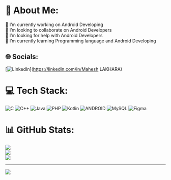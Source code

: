 # 💫 About Me:
🔭 I’m currently working on Android Developing<br>👯 I’m looking to collaborate on Android Developers<br>🤝 I’m looking for help with Android Developers<br>🌱 I’m currently learning Programming language and Android Developing


## 🌐 Socials:
[![LinkedIn](https://img.shields.io/badge/LinkedIn-%230077B5.svg?logo=linkedin&logoColor=white)](https://linkedin.com/in/Mahesh LAKHARA) 

# 💻 Tech Stack:
![C](https://img.shields.io/badge/c-%2300599C.svg?style=for-the-badge&logo=c&logoColor=white) ![C++](https://img.shields.io/badge/c++-%2300599C.svg?style=for-the-badge&logo=c%2B%2B&logoColor=white) ![Java](https://img.shields.io/badge/java-%23ED8B00.svg?style=for-the-badge&logo=java&logoColor=white) ![PHP](https://img.shields.io/badge/php-%23777BB4.svg?style=for-the-badge&logo=php&logoColor=white) ![Kotlin](https://img.shields.io/badge/kotlin-%230095D5.svg?style=for-the-badge&logo=kotlin&logoColor=white) ![ANDROID](https://img.shields.io/badge/android-%2320232a.svg?style=for-the-badge&logo=android&logoColor=%a4c639) ![MySQL](https://img.shields.io/badge/mysql-%2300f.svg?style=for-the-badge&logo=mysql&logoColor=white) 	![Figma](https://img.shields.io/badge/figma-%23F24E1E.svg?style=for-the-badge&logo=figma&logoColor=white)
# 📊 GitHub Stats:
![](https://github-readme-stats.vercel.app/api?username=mahesh-lakhara&theme=dark&hide_border=false&include_all_commits=false&count_private=false)<br/>
![](https://github-readme-streak-stats.herokuapp.com/?user=mahesh-lakhara&theme=dark&hide_border=false)<br/>
![](https://github-readme-stats.vercel.app/api/top-langs/?username=mahesh-lakhara&theme=dark&hide_border=false&include_all_commits=false&count_private=false&layout=compact)

---
[![](https://visitcount.itsvg.in/api?id=mahesh-lakhara&icon=0&color=0)](https://visitcount.itsvg.in)

<!-- Proudly created with GPRM ( https://gprm.itsvg.in ) -->
